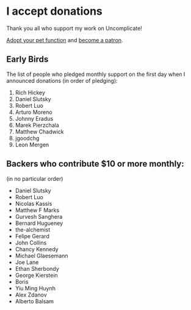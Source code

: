 # I accept donations

Thank you all who support my work on Uncomplicate!

[Adopt your pet function](https://dragan.rocks/articles/18/Patreon-Announcement-Adopt-a-Function) and [become a patron](https://patreon.com/draganrocks).

## Early Birds

The list of people who pledged monthly support on the first day when I announced donations
(in order of pledging):

1. Rich Hickey
2. Daniel Slutsky
3. Robert Luo
4. Arturo Moreno
5. Johnny Eradus
6. Marek Pierzchala
7. Matthew Chadwick
8. jgoodchg
9. Leon Mergen

## Backers who contribute $10 or more monthly:

(in no particular order)

- Daniel Slutsky
- Robert Luo
- Nicolas Kassis
- Matthew F Marks
- Gurvesh Sanghera
- Bernard Hugueney
- the-alchemist
- Felipe Gerard
- John Collins
- Chancy Kennedy
- Michael Glaesemann
- Joe Lane
- Ethan Sherbondy
- George Kierstein
- Boris
- Yiu Ming Huynh
- Alex Zdanov
- Alberto Balsam
